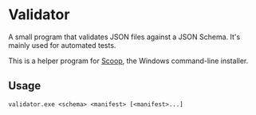# Validator

A small program that validates JSON files against a JSON Schema. It's mainly used for automated tests.

This is a helper program for [Scoop](https://scoop.sh), the Windows command-line installer.

## Usage

```pwsh
validator.exe <schema> <manifest> [<manifest>...]
```
